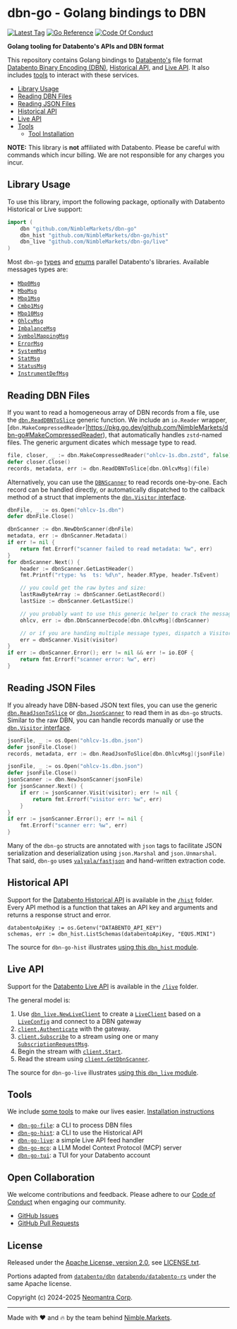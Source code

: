# dbn-go - Golang bindings to DBN

<p>
    <a href="https://github.com/NimbleMarkets/dbn-go/tags"><img src="https://img.shields.io/github/tag/NimbleMarkets/dbn-go.svg" alt="Latest Tag"></a>
    <a href="https://pkg.go.dev/github.com/NimbleMarkets/dbn-go"><img src="https://pkg.go.dev/badge/github.com/NimbleMarkets/dbn-go.svg" alt="Go Reference"></a>
    <a href="https://github.com/NimbleMarkets/dbn-go/blob/main/CODE_OF_CONDUCT.md"><img src="https://img.shields.io/badge/Contributor%20Covenant-2.1-4baaaa.svg"  alt="Code Of Conduct"></a>
</p>

**Golang tooling for Databento's APIs and DBN format**

This repository contains Golang bindings to [Databento's](https://databento.com) file format [Databento Binary Encoding (DBN)](https://databento.com/docs/knowledge-base/new-users/dbn-encoding), [Historical API](#historical-api), and [Live API](#live-api).  It also includes [tools](./cmd/README.md) to interact with these services.

 * [Library Usage](#library-usage)
 * [Reading DBN Files](#reading-dbn-files)
 * [Reading JSON Files](#reading-json-files)
 * [Historical API](#historical-api)
 * [Live API](#live-api)
 * [Tools](#tools)
   * [Tool Installation](./cmd/README.md#installation)

**NOTE:** This library is **not** affiliated with Databento.  Please be careful with commands which incur billing.  We are not responsible for any charges you incur.


## Library Usage

To use this library, import the following package, optionally with Databento Historical or Live support:

```go
import (
    dbn "github.com/NimbleMarkets/dbn-go"
    dbn_hist "github.com/NimbleMarkets/dbn-go/hist"
    dbn_live "github.com/NimbleMarkets/dbn-go/live"
)
```

Most `dbn-go` [types](./structs.go) and [enums](./consts.go) parallel Databento's libraries.  Available messages types are:

  * [`Mbp0Msg`](https://pkg.go.dev/github.com/NimbleMarkets/dbn-go#Mbp0Msg)
  * [`MboMsg`](https://pkg.go.dev/github.com/NimbleMarkets/dbn-go#MboMsg)
  * [`Mbp1Msg`](https://pkg.go.dev/github.com/NimbleMarkets/dbn-go#Mbp1Msg)
  * [`Cmbp1Msg`](https://pkg.go.dev/github.com/NimbleMarkets/dbn-go#Cmbp1Msg)
  * [`Mbp10Msg`](https://pkg.go.dev/github.com/NimbleMarkets/dbn-go#Mbp10Msg)
  * [`OhlcvMsg`](https://pkg.go.dev/github.com/NimbleMarkets/dbn-go#OhlcvMsg)
  * [`ImbalanceMsg`](https://pkg.go.dev/github.com/NimbleMarkets/dbn-go#ImbalanceMsg)
  * [`SymbolMappingMsg`](https://pkg.go.dev/github.com/NimbleMarkets/dbn-go#SymbolMappingMsg)
  * [`ErrorMsg`](https://pkg.go.dev/github.com/NimbleMarkets/dbn-go#ErrorMsg)
  * [`SystemMsg`](https://pkg.go.dev/github.com/NimbleMarkets/dbn-go#SystemMsg)
  * [`StatMsg`](https://pkg.go.dev/github.com/NimbleMarkets/dbn-go#StatMsg)
  * [`StatusMsg`](https://pkg.go.dev/github.com/NimbleMarkets/dbn-go#StatusMsg)
  * [`InstrumentDefMsg`](https://pkg.go.dev/github.com/NimbleMarkets/dbn-go#InstrumentDefMsg)


## Reading DBN Files

If you want to read a homogeneous array of DBN records from a file, use the [`dbn.ReadDBNToSlice`](https://pkg.go.dev/github.com/NimbleMarkets/dbn-go#ReadDBNToSlice) generic function. We include an `io.Reader` wrapper, [`dbn.MakeCompressedReader`]https://pkg.go.dev/github.com/NimbleMarkets/dbn-go#MakeCompressedReader), that automatically handles `zstd`-named files.  The generic argument dicates which message type to read.

```go
file, closer, _ := dbn.MakeCompressedReader("ohlcv-1s.dbn.zstd", false)
defer closer.Close()
records, metadata, err := dbn.ReadDBNToSlice[dbn.OhlcvMsg](file)
```

Alternatively, you can use the [`DBNScanner`](https://pkg.go.dev/github.com/NimbleMarkets/dbn-go#DbnScanner) to read records one-by-one.  Each record can be handled directly, or automatically dispatched to the callback method of a struct that implements the [`dbn.Visitor` interface](https://pkg.go.dev/github.com/NimbleMarkets/dbn-go#Visitor).

```go
dbnFile, _ := os.Open("ohlcv-1s.dbn")
defer dbnFile.Close()

dbnScanner := dbn.NewDbnScanner(dbnFile)
metadata, err := dbnScanner.Metadata()
if err != nil {
	return fmt.Errorf("scanner failed to read metadata: %w", err)
}
for dbnScanner.Next() {
    header := dbnScanner.GetLastHeader()
    fmt.Printf("rtype: %s  ts: %d\n", header.RType, header.TsEvent)

    // you could get the raw bytes and size:
    lastRawByteArray := dbnScanner.GetLastRecord()
    lastSize := dbnScanner.GetLastSize()

    // you probably want to use this generic helper to crack the message:
    ohlcv, err := dbn.DbnScannerDecode[dbn.OhlcvMsg](dbnScanner)

    // or if you are handing multiple message types, dispatch a Visitor:
    err = dbnScanner.Visit(visitor)
}
if err := dbnScanner.Error(); err != nil && err != io.EOF {
    return fmt.Errorf("scanner error: %w", err)
}
```


## Reading JSON Files

If you already have DBN-based JSON text files, you can use the generic [`dbn.ReadJsonToSlice`](https://pkg.go.dev/github.com/NimbleMarkets/dbn-go#ReadJsonToSlice) or [`dbn.JsonScanner`](https://pkg.go.dev/github.com/NimbleMarkets/dbn-go#JsonScanner) to read them in as `dbn-go` structs.  Similar to the raw DBN, you can handle records manually or use the [`dbn.Visitor` interface](https://pkg.go.dev/github.com/NimbleMarkets/dbn-go#Visitor).

```go
jsonFile, _ := os.Open("ohlcv-1s.dbn.json")
defer jsonFile.Close()
records, metadata, err := dbn.ReadJsonToSlice[dbn.OhlcvMsg](jsonFile)
```

```go
jsonFile, _ := os.Open("ohlcv-1s.dbn.json")
defer jsonFile.Close()
jsonScanner := dbn.NewJsonScanner(jsonFile)
for jsonScanner.Next() {
    if err := jsonScanner.Visit(visitor); err != nil {
        return fmt.Errorf("visitor err: %w", err)
    }
}
if err := jsonScanner.Error(); err != nil {
    fmt.Errorf("scanner err: %w", err)
}
```

Many of the `dbn-go` structs are annotated with `json` tags to facilitate JSON serialization and deserialization using `json.Marshal` and `json.Unmarshal`.  That said, `dbn-go` uses [`valyala/fastjson`](https://github.com/valyala/fastjson) and hand-written extraction code.


## Historical API

Support for the [Databento Historical API](https://databento.com/docs/api-reference-historical) is available in the [`/hist`](https://pkg.go.dev/github.com/NimbleMarkets/dbn-go/hist) folder.  Every API method is a function that takes an API key and arguments and returns a response struct and error.

```
databentoApiKey := os.Getenv("DATABENTO_API_KEY")
schemas, err := dbn_hist.ListSchemas(databentoApiKey, "EQUS.MINI")
```

The source for `dbn-go-hist` illustrates [using this `dbn_hist` module](https://github.com/NimbleMarkets/dbn-go/blob/main/cmd/dbn-go-hist/main.go#L104).


## Live API

Support for the [Databento Live API](https://databento.com/docs/api-reference-live) is available in the [`/live`](https://pkg.go.dev/github.com/NimbleMarkets/dbn-go/live) folder.

The general model is:

  1. Use [`dbn_live.NewLiveClient`](https://pkg.go.dev/github.com/NimbleMarkets/dbn-go/live#NewLiveClient) to create a [`LiveClient`](https://pkg.go.dev/github.com/NimbleMarkets/dbn-go/live#LiveClient) based on a [`LiveConfig`](https://pkg.go.dev/github.com/NimbleMarkets/dbn-go/live#LiveConfig) and connect to a DBN gateway
  2. [`client.Authenticate`](https://pkg.go.dev/github.com/NimbleMarkets/dbn-go/live#LiveClient.Authenticate) with the gateway.
  3. [`client.Subscribe`](https://pkg.go.dev/github.com/NimbleMarkets/dbn-go/live#LiveClient.Subscribe) to a stream using one or many [`SubscriptionRequestMsg`](https://pkg.go.dev/github.com/NimbleMarkets/dbn-go/live#SubscriptionRequestMsg).
  4. Begin the stream with [`client.Start`](https://pkg.go.dev/github.com/NimbleMarkets/dbn-go/live#LiveClient.Start).
  5. Read the stream using [`client.GetDbnScanner`](https://pkg.go.dev/github.com/NimbleMarkets/dbn-go/live#LiveClient.GetDbnScanner).

The source for `dbn-go-live` illustrates [using this `dbn_live` module](https://github.com/NimbleMarkets/dbn-go/blob/main/cmd/dbn-go-live/main.go#L111).


## Tools

We include [some tools](./cmd/README.md) to make our lives easier. [Installation instructions](./cmd/README.md#installation)

 * [`dbn-go-file`](./cmd/README.md#dbn-go-file): a CLI to process DBN files
 * [`dbn-go-hist`](./cmd/README.md#dbn-go-hist): a CLI to use the Historical API
 * [`dbn-go-live`](./cmd/README.md#dbn-go-live): a simple Live API feed handler
 * [`dbn-go-mcp`](./cmd/README.md#dbn-go-mcp): a LLM Model Context Protocol (MCP) server
 * [`dbn-go-tui`](./cmd/README.md#dbn-go-tui): a TUI for your Databento account

## Open Collaboration

We welcome contributions and feedback.  Please adhere to our [Code of Conduct](./CODE_OF_CONDUCT.md) when engaging our community.

 * [GitHub Issues](https://github.com/NimbleMarkets/dbn-go/issues)
 * [GitHub Pull Requests](https://github.com/NimbleMarkets/dbn-go/pulls)


## License

Released under the [Apache License, version 2.0](https://www.apache.org/licenses/LICENSE-2.0), see [LICENSE.txt](./LICENSE.txt).

Portions adapted from [`databento/dbn`](https://github.com/databento/dbn) [`databendo/databento-rs`](https://github.com/databento/databento-rs) under the same Apache license.

Copyright (c) 2024-2025 [Neomantra Corp](https://www.neomantra.com).   

----
Made with :heart: and :fire: by the team behind [Nimble.Markets](https://nimble.markets).
